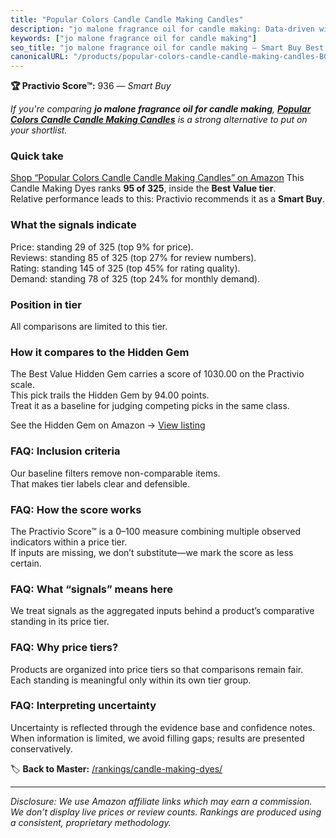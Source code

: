 ```yaml
---
title: "Popular Colors Candle Candle Making Candles"
description: "jo malone fragrance oil for candle making: Data-driven within Best Value ranking using the Practivio Score™. Positioned by quality, value, demand, findability,…"
keywords: ["jo malone fragrance oil for candle making"]
seo_title: "jo malone fragrance oil for candle making — Smart Buy Best Value (2025)"
canonicalURL: "/products/popular-colors-candle-candle-making-candles-B093QZSCPP/"
---
```


**🏆 Practivio Score™:** 936 — _Smart Buy_


*If you're comparing **jo malone fragrance oil for candle making**, **[Popular Colors Candle Candle Making Candles](https://www.amazon.com/dp/B093QZSCPP?tag=practivio-20)** is a strong alternative to put on your shortlist.*
### Quick take
[Shop “Popular Colors Candle Candle Making Candles” on Amazon](https://www.amazon.com/dp/B093QZSCPP?tag=practivio-20)
This Candle Making Dyes ranks **95 of 325**, inside the **Best Value tier**.  
Relative performance leads to this: Practivio recommends it as a **Smart Buy**.

### What the signals indicate
Price: standing 29 of 325 (top 9% for price).  
Reviews: standing 85 of 325 (top 27% for review numbers).  
Rating: standing 145 of 325 (top 45% for rating quality).  
Demand: standing 78 of 325 (top 24% for monthly demand).

### Position in tier
All comparisons are limited to this tier.

### How it compares to the Hidden Gem
The Best Value Hidden Gem carries a score of 1030.00 on the Practivio scale.  
This pick trails the Hidden Gem by 94.00 points.  
Treat it as a baseline for judging competing picks in the same class.  

See the Hidden Gem on Amazon → [View listing](https://www.amazon.com/dp/B084Q23M8Z?tag=practivio-20)

### FAQ: Inclusion criteria
Our baseline filters remove non-comparable items.  
That makes tier labels clear and defensible.

### FAQ: How the score works
The Practivio Score™ is a 0–100 measure combining multiple observed indicators within a price tier.  
If inputs are missing, we don’t substitute—we mark the score as less certain.

### FAQ: What “signals” means here
We treat signals as the aggregated inputs behind a product’s comparative standing in its price tier.

### FAQ: Why price tiers?
Products are organized into price tiers so that comparisons remain fair.  
Each standing is meaningful only within its own tier group.

### FAQ: Interpreting uncertainty
Uncertainty is reflected through the evidence base and confidence notes.  
When information is limited, we avoid filling gaps; results are presented conservatively.


🏷️ **Back to Master:** [/rankings/candle-making-dyes/](/rankings/candle-making-dyes/)

---
_Disclosure: We use Amazon affiliate links which may earn a commission. We don’t display live prices or review counts. Rankings are produced using a consistent, proprietary methodology._
